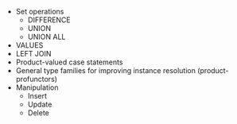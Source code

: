* Set operations
    * DIFFERENCE
    * UNION
    * UNION ALL
* VALUES
* LEFT JOIN
* Product-valued case statements
* General type families for improving instance resolution (product-profunctors)
* Manipulation
    * Insert
    * Update
    * Delete
